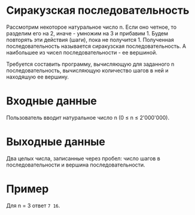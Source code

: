 # Сиракузская последовательность

Рассмотрим некоторое натуральное число n. Если оно четное, то разделим его на 2, иначе - умножим на 3 и прибавим 1.
Будем повторять эти действия (шаги), пока не получится 1.
Полученная последовательность называется сиракузская последовательность. А наибольшее из чисел последовательности - ее вершиной.

Требуется составить программу, вычисляющую для заданного n последовательность, вычисляющую количество шагов в ней и находяшую ее вершину.

# Входные данные

Пользователь вводит натуральное число n (0 ≤ n ≤ 2'000'000). 

# Выходные данные

Два целых числа, записанные через пробел: число шагов в последовательности и вершина последовательности.

# Пример

Для n = 3 ответ `7 16`. 
